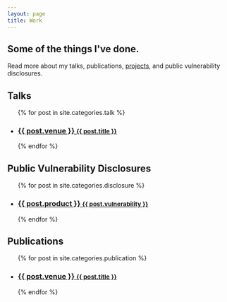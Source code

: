 ```yaml
---
layout: page
title: Work
---
```


## Some of the things I've done. 

Read more about my talks, publications, [projects](https://github.com/gregose), and public vulnerability disclosures.

<h2>Talks</h2>
<ul class="related-posts">
  {% for post in site.categories.talk %}
    <li>
      <h3>
        <a href="{{ post.url }}">
          {{ post.venue }}
          <small>{{ post.title }}</small>
        </a>
      </h3>
    </li>
  {% endfor %}
</ul>

<h2>Public Vulnerability Disclosures</h2>
<ul class="related-posts">
  {% for post in site.categories.disclosure %}
    <li>
      <h3>
        <a href="{{ post.url }}">
          {{ post.product }}
          <small>{{ post.vulnerability }}</small>
        </a>
      </h3>
    </li>
  {% endfor %}
</ul>

<h2>Publications</h2>
<ul class="related-posts">
  {% for post in site.categories.publication %}
    <li>
      <h3>
        <a href="{{ post.url }}">
          {{ post.venue }}
          <small>{{ post.title }}</small>
        </a>
      </h3>
    </li>
  {% endfor %}
</ul>
